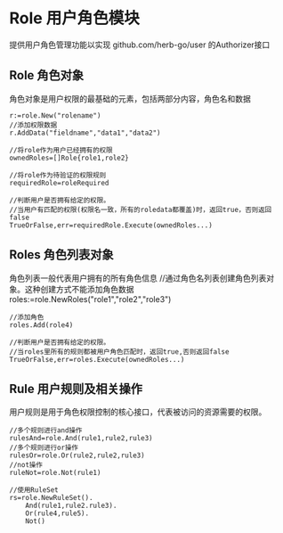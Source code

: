 # Role 用户角色模块
提供用户角色管理功能以实现 github.com/herb-go/user 的Authorizer接口

## Role 角色对象

角色对象是用户权限的最基础的元素，包括两部分内容，角色名和数据

    r:=role.New("rolename")
    //添加权限数据
    r.AddData("fieldname","data1","data2")

    //将role作为用户已经拥有的权限
    ownedRoles=[]Role{role1,role2}

    //将role作为待验证的权限规则
    requiredRole=roleRequired

    //判断用户是否拥有给定的权限。
    //当用户有匹配的权限(权限名一致，所有的roledata都覆盖)时，返回true，否则返回false
    TrueOrFalse,err=requiredRole.Execute(ownedRoles...)

## Roles 角色列表对象

角色列表一般代表用户拥有的所有角色信息
    //通过角色名列表创建角色列表对象。这种创建方式不能添加角色数据
    roles:=role.NewRoles("role1","role2","role3")

    //添加角色
    roles.Add(role4)

    //判断用户是否拥有给定的权限。
    //当roles里所有的规则都被用户角色匹配时，返回true,否则返回false
    TrueOrFalse,err=roles.Execute(ownedRoles...)

## Rule 用户规则及相关操作

用户规则是用于角色权限控制的核心接口，代表被访问的资源需要的权限。

    //多个规则进行and操作
    rulesAnd=role.And(rule1,rule2,rule3)
    //多个规则进行or操作
    rulesOr=role.Or(rule2,rule2,rule3)
    //not操作
    ruleNot=role.Not(rule1)

    //使用RuleSet
    rs=role.NewRuleSet().
        And(rule1,rule2.rule3).
        Or(rule4,rule5).
        Not()

